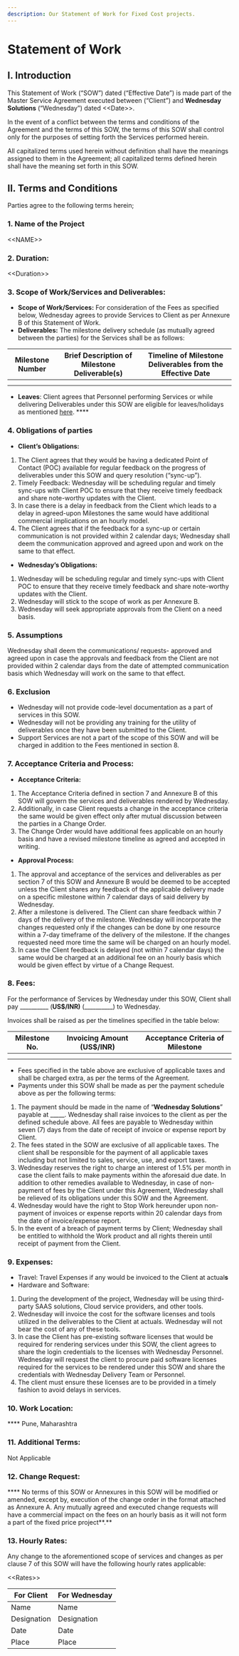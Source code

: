 ```yaml
---
description: Our Statement of Work for Fixed Cost projects.
---
```


# Statement of Work

## &#x20;**I. Introduction**

This Statement of Work (“SOW”) dated (“Effective Date”) is made part of the Master Service Agreement executed between (“Client”) and **Wednesday Solutions** (“Wednesday”) dated <\<Date>>.

&#x20;In the event of a conflict between the terms and conditions of the Agreement and the terms of this SOW, the terms of this SOW shall control only for the purposes of setting forth the Services performed herein.

All capitalized terms used herein without definition shall have the meanings assigned to them in the Agreement; all capitalized terms defined herein shall have the meaning set forth in this SOW.

## **II. Terms and Conditions**

Parties agree to the following terms herein;

### **1.  Name of the Project**

<\<NAME>>

### **2. Duration:**&#x20;

<\<Duration>>

### 3. **Scope of Work/Services and Deliverables:**

* **Scope of Work/Services:** For consideration of the Fees as specified below, Wednesday agrees to provide Services to Client as per Annexure B of this Statement of Work.
* **Deliverables:** The milestone delivery schedule (as mutually agreed between the parties) for the Services shall be as follows:

| **Milestone Number** | **Brief Description of Milestone Deliverable(s)** | **Timeline of Milestone Deliverables from the Effective Date** |
| -------------------- | ------------------------------------------------- | -------------------------------------------------------------- |
|                      |                                                   |                                                                |
|                      |                                                   |                                                                |

* **Leaves**: Client agrees that Personnel performing Services or while delivering Deliverables under this SOW are eligible for leaves/holidays as mentioned [here](../../../employee-handbook/benefits-and-perks/). ****&#x20;

### 4.  Obligations of parties

* **Client’s Obligations:**

1. The Client agrees that they would be having a dedicated Point of Contact (POC) available for regular feedback on the progress of deliverables under this SOW and query resolution (“sync-up”).
2. Timely Feedback: Wednesday will be scheduling regular and timely sync-ups with Client POC to ensure that they receive timely feedback and share note-worthy updates with the Client.
3. In case there is a delay in feedback from the Client which leads to a delay in agreed-upon Milestones the same would have additional commercial implications on an hourly model.
4. The Client agrees that if the feedback for a sync-up or certain communication is not provided within 2 calendar days; Wednesday shall deem the communication approved and agreed upon and work on the same to that effect.

* **Wednesday’s Obligations:**

1. Wednesday will be scheduling regular and timely sync-ups with Client POC to ensure that they receive timely feedback and share note-worthy updates with the Client.
2. Wednesday will stick to the scope of work as per Annexure B.
3. Wednesday will seek appropriate approvals from the Client on a need basis.

### **5.  Assumptions**

Wednesday shall deem the communications/ requests- approved and agreed upon in case the approvals and feedback from the Client are not provided within 2 calendar days from the date of attempted communication basis which Wednesday will work on the same to that effect.

### **6.  Exclusion**

* Wednesday will not provide code-level documentation as a part of services in this SOW.
* Wednesday will not be providing any training for the utility of deliverables once they have been submitted to the Client.
* Support Services are not a part of the scope of this SOW and will be charged in addition to the Fees mentioned in section 8.

### **7. Acceptance Criteria and Process**:

* **Acceptance Criteria:**

1. The Acceptance Criteria defined in section 7 and Annexure B of this SOW will govern the services and deliverables rendered by Wednesday.
2. Additionally, in case Client requests a change in the acceptance criteria the same would be given effect only after mutual discussion between the parties in a Change Order.
3. The Change Order would have additional fees applicable on an hourly basis and have a revised milestone timeline as agreed and accepted in writing.

* **Approval Process:**

1. The approval and acceptance of the services and deliverables as per section 7 of this SOW and Annexure B would be deemed to be accepted unless the Client shares any feedback of the applicable delivery made on a specific milestone within 7 calendar days of said delivery by Wednesday.
2. After a milestone is delivered. The Client can share feedback within 7 days of the delivery of the milestone. Wednesday will incorporate the changes requested only if the changes can be done by one resource within a 7-day timeframe of the delivery of the milestone. If the changes requested need more time the same will be charged on an hourly model.
3. In case the Client feedback is delayed (not within 7 calendar days) the same would be charged at an additional fee on an hourly basis which would be given effect by virtue of a Change Request.

### **8.  Fees:** &#x20;

For the performance of Services by Wednesday under this SOW, Client shall pay \_\_\_\_\_\_\_\_\_\_ (**US$/INR)** (\_\_\_\_\_\_\_\_\_\_) to Wednesday.

Invoices shall be raised as per the timelines specified in the table below:

| **Milestone No.** | **Invoicing Amount (US$/INR)** | **Acceptance Criteria of Milestone** |
| ----------------- | ------------------------------ | ------------------------------------ |
|                   |                                |                                      |
|                   |                                |                                      |

* Fees specified in the table above are exclusive of applicable taxes and shall be charged extra, as per the terms of the Agreement.
* Payments under this SOW shall be made as per the payment schedule above as per the following terms:

1. The payment should be made in the name of “**Wednesday Solutions**” payable at \_\_\_\_\_.  Wednesday shall raise invoices to the client as per the defined schedule above. All fees are payable to Wednesday within seven (7) days from the date of receipt of invoice or expense report by Client.&#x20;
2. The fees stated in the SOW are exclusive of all applicable taxes. The client shall be responsible for the payment of all applicable taxes including but not limited to sales, service, use, and export taxes.&#x20;
3. Wednesday reserves the right to charge an interest of 1.5% per month in case the client fails to make payments within the aforesaid due date. In addition to other remedies available to Wednesday, in case of non-payment of fees by the Client under this Agreement, Wednesday shall be relieved of its obligations under this SOW and the Agreement.&#x20;
4. Wednesday would have the right to Stop Work hereunder upon non-payment of invoices or expense reports within 20 calendar days from the date of invoice/expense report.
5. In the event of a breach of payment terms by Client; Wednesday shall be entitled to withhold the Work product and all rights therein until receipt of payment from the Client.

### **9. Expenses**:

* Travel: Travel Expenses if any would be invoiced to the Client at actual**s**
* Hardware and Software:

1. During the development of the project, Wednesday will be using third-party SAAS solutions, Cloud service providers, and other tools.
2. Wednesday will invoice the cost for the software licenses and tools utilized in the deliverables to the Client at actuals. Wednesday will not bear the cost of any of these tools.
3. In case the Client has pre-existing software licenses that would be required for rendering services under this SOW, the client agrees to share the login credentials to the licenses with Wednesday Personnel. Wednesday will request the client to procure paid software licenses required for the services to be rendered under this SOW and share the credentials with Wednesday Delivery Team or Personnel.
4. The client must ensure these licenses are to be provided in a timely fashion to avoid delays in services.

### **10. Work Location:**&#x20;

&#x20;**** Pune, Maharashtra

### **11.  Additional Terms:** &#x20;

&#x20;Not Applicable

### **12.  Change Request:**

&#x20;**** No terms of this SOW or Annexures in this SOW will be modified or amended, except by, execution of the change order in the format attached as Annexure A.   Any mutually agreed and executed change requests will have a commercial impact on the fees on an hourly basis as it will not form a part of the fixed price project**.**

### **13.  Hourly Rates:**

Any change to the aforementioned scope of services and changes as per clause 7 of this SOW will have the following hourly rates applicable:

<\<Rates>>

| For Client  | For Wednesday |
| ----------- | ------------- |
| Name        | Name          |
| Designation | Designation   |
| Date        | Date          |
| Place       | Place         |

&#x20;

